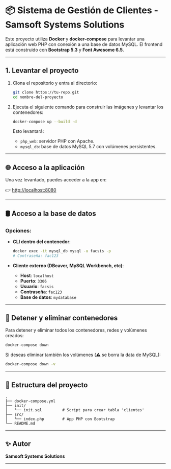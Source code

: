 
# 📦 Sistema de Gestión de Clientes - Samsoft Systems Solutions

Este proyecto utiliza **Docker** y **docker-compose** para levantar una aplicación web PHP con conexión a una base de datos MySQL. El frontend está construido con **Bootstrap 5.3** y **Font Awesome 6.5**.

---

## 1. Levantar el proyecto

1. Clona el repositorio y entra al directorio:

   ```bash
   git clone https://tu-repo.git
   cd nombre-del-proyecto
   ```

2. Ejecuta el siguiente comando para construir las imágenes y levantar los contenedores:

   ```bash
   docker-compose up --build -d
   ```

   Esto levantará:
   - `php_web`: servidor PHP con Apache.
   - `mysql_db`: base de datos MySQL 5.7 con volúmenes persistentes.

---

## 🌐 Acceso a la aplicación

Una vez levantado, puedes acceder a la app en:

👉 [http://localhost:8080](http://localhost:8080)

---

## 🛢 Acceso a la base de datos

### Opciones:

- **CLI dentro del contenedor**:

  ```bash
  docker exec -it mysql_db mysql -u facsis -p
  # Contraseña: fac123
  ```

- **Cliente externo (DBeaver, MySQL Workbench, etc)**:

  - **Host**: `localhost`
  - **Puerto**: `3306`
  - **Usuario**: `facsis`
  - **Contraseña**: `fac123`
  - **Base de datos**: `mydatabase`

---

## 🧹 Detener y eliminar contenedores

Para detener y eliminar todos los contenedores, redes y volúmenes creados:

```bash
docker-compose down
```

Si deseas eliminar también los volúmenes (⚠️ se borra la data de MySQL):

```bash
docker-compose down -v
```

---

## 📁 Estructura del proyecto

```
.
├── docker-compose.yml
├── init/
│   └── init.sql         # Script para crear tabla 'clientes'
├── src/
│   └── index.php        # App PHP con Bootstrap
└── README.md
```

---

## ✨ Autor

**Samsoft Systems Solutions**

---
